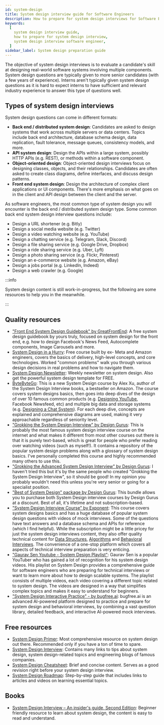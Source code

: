 ```yaml
---
id: system-design
title: System design interview guide for Software Engineers
description: How to prepare for system design interviews for Software Engineers
keywords:
  [
    system design interview guide,
    how to prepare for system design interview,
    system design interview software engineer,
  ]
sidebar_label: System design preparation guide
---
```


<head>
  <meta property="og:image" content="https://www.techinterviewhandbook.org/social/system-design.png" />
</head>

The objective of system design interviews is to evaluate a candidate's skill at designing real-world software systems involving multiple components. System design questions are typically given to more senior candidates (with a few years of experience). Interns aren't typically given system design questions as it is hard to expect interns to have sufficient and relevant industry experience to answer this type of questions well.

## Types of system design interviews

System design questions can come in different formats:

- **Back end / distributed system design**: Candidates are asked to design systems that work across multiple servers or data centers. Topics include back end architecture, database schema design, data replication, fault tolerance, message queues, consistency models, and more.
- **API system design**: Design the APIs within a large system, possibly HTTP APIs (e.g. REST), or methods within a software component.
- **Object-oriented design**: Object-oriented design interviews focus on designing classes, objects, and their relationships. Candidates are often asked to create class diagrams, define interfaces, and discuss design patterns.
- **Front end system design**: Design the architecture of complex client applications or UI components. There's more emphasis on what goes on in the client and API design between the client and the server.

As software engineers, the most common type of system design you will encounter is the back end / distributed system design type. Some common back end system design interview questions include:

- Design a URL shortener (e.g. Bitly)
- Design a social media website (e.g. Twitter)
- Design a video watching website (e.g. YouTube)
- Design a chatting service (e.g. Telegram, Slack, Discord)
- Design a file sharing service (e.g. Google Drive, Dropbox)
- Design a ride sharing service (e.g. Uber, Lyft)
- Design a photo sharing service (e.g. Flickr, Pinterest)
- Design an e-commerce website (e.g. Amazon, eBay)
- Design a jobs portal (e.g. LinkedIn, Indeed)
- Design a web crawler (e.g. Google)

:::info

System design content is still work-in-progress, but the following are some resources to help you in the meanwhile.

:::

## Quality resources

- ["Front End System Design Guidebook" by GreatFrontEnd](https://www.greatfrontend.com/system-design?fpr=yangshun): A free system design guidebook by yours truly, focused on system design for the front end, e.g. how to design Facebook's News Feed, Autocomplete components, Image Carousels and more.
- [System Design in a Hurry](https://www.hellointerview.com/learn/system-design): Free course built by ex- Meta and Amazon engineers, covers the basics of delivery, high-level concepts, and core technologies. Worked "common problems" walk you through various design decisions in real problems and how to navigate them.
- [System Design Newsletter](https://newsletter.systemdesign.one/): Weekly newsletter on system design. Also get the powerful system design template for FREE.
- [ByteByteGo](https://bytebytego.com?fpr=techinterviewhandbook): This is a new System Design course by Alex Xu, author of the System Design Interview books, a bestseller on Amazon. The course covers system designs basics, then goes into deep dives of the design of over 10 famous common products (e.g. [Designing YouTube](https://bytebytego.com/courses/system-design-interview/design-youtube?fpr=techinterviewhandbook), Facebook Newsfeed, etc) and multiple big data and storage systems (e.g. [Designing a Chat System](https://bytebytego.com/courses/system-design-interview/design-a-chat-system?fpr=techinterviewhandbook)). For each deep dive, concepts are explained and comprehensive diagrams are used, making it very approachable regardless of seniority level.
- ["Grokking the System Design Interview" by Design Gurus](https://designgurus.org/link/kJSIoU?url=https%3A%2F%2Fdesigngurus.org%2Fcourse%3Fcourseid%3Dgrokking-the-system-design-interview): This is probably the most famous system design interview course on the internet and what makes it different from most other courses out there is that it is purely text-based, which is great for people who prefer reading over watching videos (such as myself!). It contains a repository of the popular system design problems along with a glossary of system design basics. I've personally completed this course and highly recommended many others to use this.
- ["Grokking the Advanced System Design Interview" by Design Gurus](https://designgurus.org/link/kJSIoU?url=https%3A%2F%2Fdesigngurus.org%2Fcourse%3Fcourseid%3Dgrokking-the-advanced-system-design-interview): I haven't tried this but it's by the same people who created "Grokking the System Design Interview", so it should be good! In my opinion you probably wouldn't need this unless you're very senior or going for a specialist position.
- ["Best of System Design" package by Design Gurus](https://designgurus.org/link/kJSIoU?url=https%3A%2F%2Fdesigngurus.org%2Fbundles%3Fbundle_id%3Dbuy-both-system-design-courses): This bundle allows you to purchase both System Design interview courses by Design Gurus at a discount. Best of all, it's lifetime and not subscription-based.
- ["System Design Interview Course" by Exponent](https://www.tryexponent.com/courses/system-design-interview?ref=techinterviewhandbook): This course covers system designs basics and has a huge database of popular system design questions with videos of mock interviews. Some of the questions have text answers and a database schema and APIs for reference (which I find helpful). While the subscription might be a little pricey for just the system design interviews content, they also offer quality technical content for [Data Structures](https://www.tryexponent.com/courses/swe-practice?ref=techinterviewhandbook), [Algorithms](https://www.tryexponent.com/courses/algorithms?ref=techinterviewhandbook) and [Behavioral Interviews](https://www.tryexponent.com/courses/behavioral?ref=techinterviewhandbook). The convenience of a one-stop platform which covers all aspects of technical interview preparation is very enticing.
- ["Gaurav Sen Youtube - System Design Playlist"](https://youtu.be/xpDnVSmNFX0): Gaurav Sen is a popular YouTuber who has gained a lot of recognition for his system design videos. His playlist on System Design provides a comprehensive guide for software engineers who are preparing for technical interviews or want to learn more about how to design scalable systems. The playlist consists of multiple videos, each video covering a different topic related to system design. The videos are designed in a way that simplifies complex topics and makes it easy to understand for beginners.
- ["System Design Interactive Practice" - by bugfree.ai](https://bugfree.ai?utm_source=git-tech-interview-handbook): bugfree.ai is an advanced AI-powered platform designed to practice and prepare for system design and behavioral interviews, by combining a vast question library, detailed feedback, and interactive AI-powered mock interviews.


## Free resources

- [System Design Primer](https://github.com/donnemartin/system-design-primer): Most comprehensive resource on system design out there. Recommended only if you have a ton of time to spare.
- [System Design Interview](https://github.com/checkcheckzz/system-design-interview): Contains many links to tips about system design, system design-related topics and engineering blogs of famous companies.
- [System Design Cheatsheet](https://gist.github.com/vasanthk/485d1c25737e8e72759f): Brief and concise content. Serves as a good revision right before your system design interview.
- [System Design Roadmap](https://roadmap.sh/system-design): Step-by-step guide that includes links to articles and videos on learning essential topics.

## Books

- [System Design Interview – An insider's guide, Second Edition](https://www.amazon.com/System-Design-Interview-insiders-Second/dp/B08CMF2CQF): Beginner friendly resource to learn about system design, the content is easy to read and understand.

